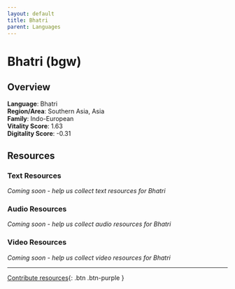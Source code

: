 ```yaml
---
layout: default
title: Bhatri
parent: Languages
---
```


# Bhatri (bgw)

## Overview

**Language**: Bhatri  
**Region/Area**: Southern Asia, Asia  
**Family**: Indo-European  
**Vitality Score**: 1.63  
**Digitality Score**: -0.31  

## Resources

### Text Resources
*Coming soon - help us collect text resources for Bhatri*

### Audio Resources
*Coming soon - help us collect audio resources for Bhatri*

### Video Resources
*Coming soon - help us collect video resources for Bhatri*

---

[Contribute resources](https://fairtrain.github.io/){: .btn .btn-purple }
